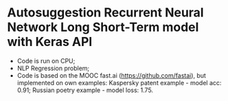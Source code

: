 # Autosuggestion Recurrent Neural Network Long Short-Term model with Keras API
- Code is run on CPU;
- NLP Regression problem;
- Code is based on the MOOC fast.ai (https://github.com/fastai), but implemented on own examples:
     Kaspersky patent example - model acc: 0.91;
     Russian poetry example - model loss: 1.75.

